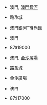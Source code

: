 - 澳門, [澳門銀河](https://www.apple.com/mo/retail/galaxymacau/)
- 路氹城
- 澳門銀河™時尚匯
- 澳門
- 87919000

- 澳門, [金沙廣場](https://www.apple.com/mo/retail/cotaicentral/)
- 路氹城
- 金沙廣場
- 澳門
- 87917000

